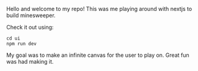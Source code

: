 Hello and welcome to my repo! This was me playing around with nextjs to build minesweeper.

Check it out using:

```
cd ui
npm run dev
```

My goal was to make an infinite canvas for the user to play on. Great fun was had making it.